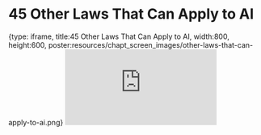 # 45 Other Laws That Can Apply to AI
 
{type: iframe, title:45 Other Laws That Can Apply to AI, width:800, height:600, poster:resources/chapt_screen_images/other-laws-that-can-apply-to-ai.png}
![](https://hutchdatascience.org/AI_for_Decision_Makers/no_toc/other-laws-that-can-apply-to-ai.html)
 

 
